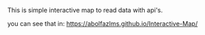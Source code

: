 This is simple interactive map to read data with api's.

you can see that in: 
https://abolfazlms.github.io/Interactive-Map/
